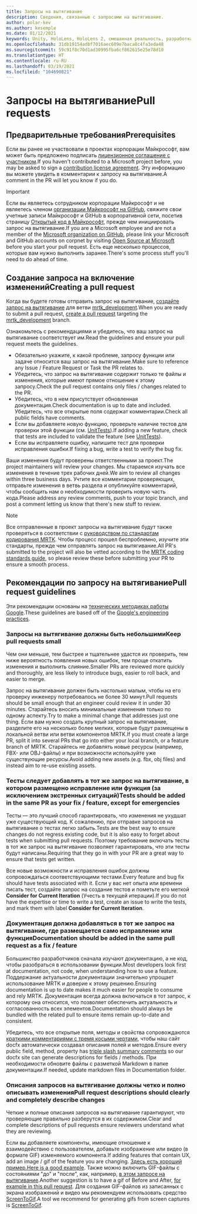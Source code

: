 ```yaml
---
title: Запросы на вытягивание
description: Сведения, связанные с запросами на вытягивание.
author: polar-kev
ms.author: kesemple
ms.date: 01/12/2021
keywords: Unity, HoloLens, HoloLens 2, смешанная реальность, разработка, MRTK, запрос на вытягивание
ms.openlocfilehash: 31db19154adbf7016aec609e7baca8c4fa3eda48
ms.sourcegitcommit: 59c91f8c70d1ad30995fba6cf862615e25e78d10
ms.translationtype: HT
ms.contentlocale: ru-RU
ms.lasthandoff: 03/19/2021
ms.locfileid: "104690821"
---
```

# <a name="pull-requests"></a><span data-ttu-id="c902e-104">Запросы на вытягивание</span><span class="sxs-lookup"><span data-stu-id="c902e-104">Pull requests</span></span>

## <a name="prerequisites"></a><span data-ttu-id="c902e-105">Предварительные требования</span><span class="sxs-lookup"><span data-stu-id="c902e-105">Prerequisites</span></span>

<span data-ttu-id="c902e-106">Если вы ранее не участвовали в проектах корпорации Майкрософт, вам может быть предложено подписать [лицензионное соглашение с участником](https://cla.microsoft.com/).</span><span class="sxs-lookup"><span data-stu-id="c902e-106">If you haven't contributed to a Microsoft project before, you may be asked to sign a [contribution license agreement](https://cla.microsoft.com/).</span></span>
<span data-ttu-id="c902e-107">Эту информацию вы можете увидеть в комментарии к запросу на вытягивание.</span><span class="sxs-lookup"><span data-stu-id="c902e-107">A comment in the PR will let you know if you do.</span></span>

> [!IMPORTANT]
> <span data-ttu-id="c902e-108">Если вы являетесь сотрудником корпорации Майкрософт и не являетесь членом [организации Майкрософт на GitHub](https://github.com/Microsoft), свяжите свои учетные записи Майкрософт и GitHub в корпоративной сети, посетив страницу [Открытый код в Майкрософт](https://opensource.microsoft.com/), прежде чем инициировать запрос на вытягивание.</span><span class="sxs-lookup"><span data-stu-id="c902e-108">If you are a Microsoft employee and are not a member of the [Microsoft organization on GitHub](https://github.com/Microsoft), please link your Microsoft and GitHub accounts on corpnet by visiting [Open Source at Microsoft](https://opensource.microsoft.com/) before you start your pull request.</span></span> <span data-ttu-id="c902e-109">Есть еще несколько процессов, которые вам нужно выполнить заранее.</span><span class="sxs-lookup"><span data-stu-id="c902e-109">There's some process stuff you'll need to do ahead of time.</span></span>

## <a name="creating-a-pull-request"></a><span data-ttu-id="c902e-110">Создание запроса на включение изменений</span><span class="sxs-lookup"><span data-stu-id="c902e-110">Creating a pull request</span></span>

<span data-ttu-id="c902e-111">Когда вы будете готовы отправить запрос на вытягивание, [создайте запрос на вытягивание](https://github.com/microsoft/MixedRealityToolkit-Unity/compare/mrtk_development...mrtk_development?expand=1) для ветви [mrtk_development](https://github.com/microsoft/mixedrealitytoolkit-unity/tree/mrtk_development).</span><span class="sxs-lookup"><span data-stu-id="c902e-111">When you are ready to submit a pull request, [create a pull request](https://github.com/microsoft/MixedRealityToolkit-Unity/compare/mrtk_development...mrtk_development?expand=1) targeting the [mrtk_development](https://github.com/microsoft/mixedrealitytoolkit-unity/tree/mrtk_development) branch.</span></span>

<span data-ttu-id="c902e-112">Ознакомьтесь с рекомендациями и убедитесь, что ваш запрос на вытягивание соответствует им.</span><span class="sxs-lookup"><span data-stu-id="c902e-112">Read the guidelines and ensure your pull request meets the guidelines.</span></span>

* <span data-ttu-id="c902e-113">Обязательно укажите, к какой проблеме, запросу функции или задаче относится ваш запрос на вытягивание.</span><span class="sxs-lookup"><span data-stu-id="c902e-113">Make sure to reference any Issue / Feature Request or Task the PR relates to.</span></span>
* <span data-ttu-id="c902e-114">Убедитесь, что запрос на вытягивание содержит только те файлы и изменения, которые имеют прямое отношение к этому запросу.</span><span class="sxs-lookup"><span data-stu-id="c902e-114">Check the pull request contains only files / changes related to the PR.</span></span>
* <span data-ttu-id="c902e-115">Убедитесь, что в нем присутствует обновленная документация.</span><span class="sxs-lookup"><span data-stu-id="c902e-115">Check documentation is up to date and included.</span></span> <span data-ttu-id="c902e-116">Убедитесь, что все открытые поля содержат комментарии.</span><span class="sxs-lookup"><span data-stu-id="c902e-116">Check all public fields have comments.</span></span>
* <span data-ttu-id="c902e-117">Если вы добавляете новую функцию, проверьте наличие тестов для проверки этой функции (см. [UnitTests](UnitTests.md)).</span><span class="sxs-lookup"><span data-stu-id="c902e-117">If adding a new feature, check that tests are included to validate the feature (see [UnitTests](UnitTests.md)).</span></span>
* <span data-ttu-id="c902e-118">Если вы исправляете ошибку, напишите тест для проверки исправления ошибки.</span><span class="sxs-lookup"><span data-stu-id="c902e-118">If fixing a bug, write a test to verify the bug fix.</span></span>

<span data-ttu-id="c902e-119">Ваши изменения будут проверены ответственными за проект.</span><span class="sxs-lookup"><span data-stu-id="c902e-119">The project maintainers will review your changes.</span></span> <span data-ttu-id="c902e-120">Мы стараемся изучать все изменения в течение трех рабочих дней.</span><span class="sxs-lookup"><span data-stu-id="c902e-120">We aim to review all changes within three business days.</span></span> <span data-ttu-id="c902e-121">Учтите все комментарии проверяющих, отправьте изменения в ветвь раздела и опубликуйте комментарий, чтобы сообщить нам о необходимости проверить новую часть кода.</span><span class="sxs-lookup"><span data-stu-id="c902e-121">Please address any review comments, push to your topic branch, and post a comment letting us know that there's new stuff to review.</span></span>

> [!NOTE]
> <span data-ttu-id="c902e-122">Все отправленные в проект запросы на вытягивание будут также проверяться в соответствии с [руководством по стандартам кодирования MRTK](CodingGuidelines.md). Чтобы процесс прошел беспроблемно, изучите эти стандарты, прежде чем отправлять запрос на вытягивание.</span><span class="sxs-lookup"><span data-stu-id="c902e-122">All PR's submitted to the project will also be vetted according to the [MRTK coding standards guide](CodingGuidelines.md), so please review these before submitting your PR to ensure a smooth process.</span></span>

## <a name="pull-request-guidelines"></a><span data-ttu-id="c902e-123">Рекомендации по запросу на вытягивание</span><span class="sxs-lookup"><span data-stu-id="c902e-123">Pull request guidelines</span></span>

<span data-ttu-id="c902e-124">Эти рекомендации основаны на [технических методиках работы Google](https://google.github.io/eng-practices/review/developer/small-cls.html).</span><span class="sxs-lookup"><span data-stu-id="c902e-124">These guidelines are based off of the [Google's engineering practices](https://google.github.io/eng-practices/review/developer/small-cls.html).</span></span>

### <a name="keep-pull-requests-small"></a><span data-ttu-id="c902e-125">Запросы на вытягивание должны быть небольшими</span><span class="sxs-lookup"><span data-stu-id="c902e-125">Keep pull requests small</span></span>

<span data-ttu-id="c902e-126">Чем они меньше, тем быстрее и тщательнее удастся их проверить, тем ниже вероятность появления новых ошибок, тем проще откатить изменения и выполнить слияние.</span><span class="sxs-lookup"><span data-stu-id="c902e-126">Smaller PRs are reviewed more quickly and thoroughly, are less likely to introduce bugs, easier to roll back, and easier to merge.</span></span>

<span data-ttu-id="c902e-127">Запрос на вытягивание должен быть настолько малым, чтобы на его проверку инженеру потребовалось не более 30 минут.</span><span class="sxs-lookup"><span data-stu-id="c902e-127">Pull requests should be small enough that an engineer could review it in under 30 minutes.</span></span> <span data-ttu-id="c902e-128">Старайтесь вносить минимальные изменения только по одному аспекту.</span><span class="sxs-lookup"><span data-stu-id="c902e-128">Try to make a minimal change that addresses just one thing.</span></span> <span data-ttu-id="c902e-129">Если вам нужно создать крупный запрос на вытягивание, разделите его на несколько более мелких, которые будут размещены в локальной ветви или ветви компонентов MRTK.</span><span class="sxs-lookup"><span data-stu-id="c902e-129">If you must create a large PR, split it into several PRs that go into either your local branch, or a feature branch of MRTK.</span></span> <span data-ttu-id="c902e-130">Старайтесь не добавлять новые ресурсы (например, FBX- или OBJ-файлы) и при возможности используйте уже существующие ресурсы.</span><span class="sxs-lookup"><span data-stu-id="c902e-130">Avoid adding new assets (e.g. fbx, obj files) and instead aim to re-use existing assets.</span></span>

### <a name="tests-should-be-added-in-the-same-pr-as-your-fix--feature-except-for-emergencies"></a><span data-ttu-id="c902e-131">Тесты следует добавлять в тот же запрос на вытягивание, в котором размещено исправление или функция (за исключением экстренных ситуаций)</span><span class="sxs-lookup"><span data-stu-id="c902e-131">Tests should be added in the same PR as your fix / feature, except for emergencies</span></span>

<span data-ttu-id="c902e-132">Тесты — это лучший способ гарантировать, что изменения не ухудшат уже существующий код. К сожалению, при отправке запросов на вытягивание о тестах легко забыть.</span><span class="sxs-lookup"><span data-stu-id="c902e-132">Tests are the best way to ensure changes do not regress existing code, but it is also easy to forget about tests when submitting pull requests.</span></span> <span data-ttu-id="c902e-133">Поэтому требование включать тесты в тот же запрос на вытягивание позволяет гарантировать, что эти тесты будут написаны.</span><span class="sxs-lookup"><span data-stu-id="c902e-133">Requiring that they go in with your PR are a great way to ensure that tests get written.</span></span>

<span data-ttu-id="c902e-134">Все новые возможности и исправления ошибок должны сопровождаться соответствующими тестами.</span><span class="sxs-lookup"><span data-stu-id="c902e-134">Every feature and bug fix should have tests associated with it.</span></span> <span data-ttu-id="c902e-135">Если у вас нет опыта или времени писать тест, создайте запрос на создание тестов и пометьте его меткой **Consider for Current Iteration** (Учесть в текущей итерации).</span><span class="sxs-lookup"><span data-stu-id="c902e-135">If you do not have the expertise or time to write a test, create an issue to write the tests, and mark them with label **Consider for Current Iteration**.</span></span>

### <a name="documentation-should-be-added-in-the-same-pull-request-as-a-fix--feature"></a><span data-ttu-id="c902e-136">Документация должна добавляться в тот же запрос на вытягивание, где размещается само исправление или функция</span><span class="sxs-lookup"><span data-stu-id="c902e-136">Documentation should be added in the same pull request as a fix / feature</span></span>

<span data-ttu-id="c902e-137">Большинство разработчиков сначала изучают документацию, а не код, чтобы разобраться в использовании функции.</span><span class="sxs-lookup"><span data-stu-id="c902e-137">Most developers look first at documentation, not code, when understanding how to use a feature.</span></span> <span data-ttu-id="c902e-138">Поддержание актуальности документации значительно упрощает использование MRTK и доверие к этому решению.</span><span class="sxs-lookup"><span data-stu-id="c902e-138">Ensuring documentation is up to date makes it much easier for people to consume and rely MRTK.</span></span>  <span data-ttu-id="c902e-139">Документация всегда должна включаться в тот запрос, к которому она относится, что позволяет обеспечить актуальность и согласованность всех элементов.</span><span class="sxs-lookup"><span data-stu-id="c902e-139">Documentation should always be bundled with the related pull to ensure items remain up-to-date and consistent.</span></span>

<span data-ttu-id="c902e-140">Убедитесь, что все открытые поля, методы и свойства сопровождаются [краткими комментариями с тремя косыми чертами](https://dotnet.github.io/docfx/spec/triple_slash_comments_spec.html), чтобы наш сайт docfx автоматически создавал описания полей и методов.</span><span class="sxs-lookup"><span data-stu-id="c902e-140">Ensure every public field, method, property has [triple slash summary comments](https://dotnet.github.io/docfx/spec/triple_slash_comments_spec.html) so our docfx site can generate descriptions for fields / methods.</span></span> <span data-ttu-id="c902e-141">При необходимости обновите файлы с разметкой Markdown в папке документации.</span><span class="sxs-lookup"><span data-stu-id="c902e-141">If needed, update markdown files in Documentation folder.</span></span>

### <a name="pull-request-descriptions-should-clearly-and-completely-describe-changes"></a><span data-ttu-id="c902e-142">Описания запросов на вытягивание должны четко и полно описывать изменения</span><span class="sxs-lookup"><span data-stu-id="c902e-142">Pull request descriptions should clearly and completely describe changes</span></span>

<span data-ttu-id="c902e-143">Четкие и полные описания запросов на вытягивание гарантируют, что проверяющие правильно разберутся в их содержимом.</span><span class="sxs-lookup"><span data-stu-id="c902e-143">Clear and complete descriptions of pull requests ensure reviewers understand what they are reviewing.</span></span>

<span data-ttu-id="c902e-144">Если вы добавляете компоненты, имеющие отношение к взаимодействию с пользователем, добавьте изображение или видео (в формате GIF) изменяемого компонента.</span><span class="sxs-lookup"><span data-stu-id="c902e-144">If adding features that contain UX, add an image / gif of the feature you are changing.</span></span> <span data-ttu-id="c902e-145">[Здесь есть хороший пример.](https://github.com/microsoft/MixedRealityToolkit-Unity/pull/4532)</span><span class="sxs-lookup"><span data-stu-id="c902e-145">[Here is a good example](https://github.com/microsoft/MixedRealityToolkit-Unity/pull/4532).</span></span> <span data-ttu-id="c902e-146">Также можно включить GIF-файлы с состояниями "до" и "после", как, например, [в этом запросе на вытягивание](https://github.com/microsoft/MixedRealityToolkit-Unity/pull/5896).</span><span class="sxs-lookup"><span data-stu-id="c902e-146">Another suggestion is to have a gif of Before and After, [for example in this pull request](https://github.com/microsoft/MixedRealityToolkit-Unity/pull/5896).</span></span> <span data-ttu-id="c902e-147">Для создания GIF-файлов из записанных с экрана изображений и видео мы рекомендуем использовать средство [ScreenToGif](https://www.screentogif.com/).</span><span class="sxs-lookup"><span data-stu-id="c902e-147">A tool we recommend for generating gifs from screen captures is [ScreenToGif](https://www.screentogif.com/).</span></span>
